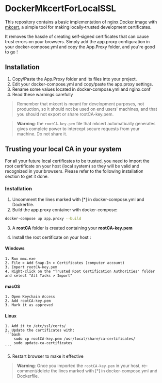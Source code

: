 # DockerMkcertForLocalSSL

This repository contains a basic implementation of [nginx Docker image](https://hub.docker.com/_/nginx) with [mkcert](https://github.com/FiloSottile/mkcert), a simple tool for making locally-trusted development certificates.

It removes the hassle of creating self-signed certificates that can cause trust errors on your browsers. Simply add the app.proxy configuration in your docker-compose.yml and copy the App.Proxy folder, and you're good to go !


## Installation

1. Copy/Paste the App.Proxy folder and its files into your project.
2. Edit your docker-compose.yml and copy/paste the app.proxy settings.
3. Rename some values located in docker-compose.yml and nginx.conf
4. Read these warnings carefully

> Remember that mkcert is meant for development purposes, not production, so it should not be used on end users' machines, and that you should not export or share rootCA-key.pem.

> **Warning**: the `rootCA-key.pem` file that mkcert automatically generates gives complete power to intercept secure requests from your machine. Do not share it.

## Trusting your local CA in your system

For all your future local certificates to be trusted, you need to import the root certificate on your host (local system) so they will be valid and recognized in your browsers. Please refer to the following installation section to get it done.

 ### Installation

1. Uncomment the lines marked with [*] in docker-compose.yml and Dockerfile.
2. Build the app.proxy container with docker-compose:
```bash
docker-compose up app.proxy --build
```
3. A **rootCA** folder is created containing your **rootCA-key.pem**

4. Install the root certificate on your host :

#### Windows
    1. Run mmc.exe 
    2. File > Add Snap-In > Certificates (computer account)
    3. Import rootCA-key.pem  
    4. Right-click on the "Trusted Root Certification Authorities" folder and select "All Tasks > Import"
#### macOS
    1. Open Keychain Access
    2. Add rootCA-key.pem 
    3. Mark it as approved
#### Linux
    1. Add it to /etc/ssl/certs/ 
    2. Update the certificates with:
    ```bash
        sudo cp rootCA-key.pem /usr/local/share/ca-certificates/
        sudo update-ca-certificates
    ```

5. Restart browser to make it effective


> **Warning**:  Once you imported the `rootCA-key.pem` in your host, re-comment/delete the lines marked with [*] in docker-compose.yml and Dockerfile.
